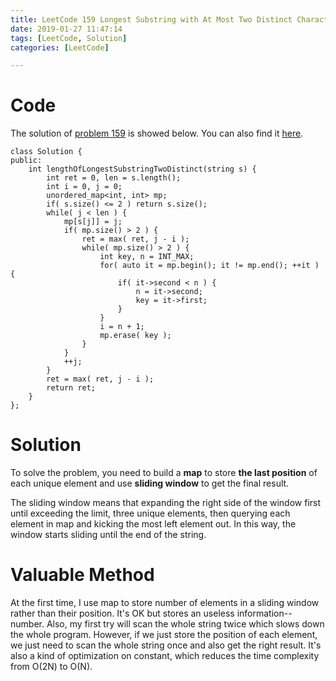 ```yaml
---
title: LeetCode 159 Longest Substring with At Most Two Distinct Characters
date: 2019-01-27 11:47:14
tags: [LeetCode, Solution]
categories: [LeetCode]

---
```


# Code

The solution of [problem 159](https://leetcode.com/problems/longest-substring-with-at-most-two-distinct-characters/) is showed below. You can also find it [here](https://github.com/lrscy/LeetCode/blob/master/Algorithm/159-Longest%20Substring%20with%20At%20Most%20Two%20Distinct%20Characters.cpp).

```
class Solution {
public:
    int lengthOfLongestSubstringTwoDistinct(string s) {
        int ret = 0, len = s.length();
        int i = 0, j = 0;
        unordered_map<int, int> mp;
        if( s.size() <= 2 ) return s.size();
        while( j < len ) {
            mp[s[j]] = j;
            if( mp.size() > 2 ) {
                ret = max( ret, j - i );
                while( mp.size() > 2 ) {
                    int key, n = INT_MAX;
                    for( auto it = mp.begin(); it != mp.end(); ++it ) {
                        if( it->second < n ) {
                            n = it->second;
                            key = it->first;
                        }
                    }
                    i = n + 1;
                    mp.erase( key );
                }
            }
            ++j;
        }
        ret = max( ret, j - i );
        return ret;
    }
};
```

# Solution

To solve the problem, you need to build a **map** to store **the last position** of each unique element and use **sliding window** to get the final result.

The sliding window means that expanding the right side of the window first until exceeding the limit, three unique elements, then querying each element in map and kicking the most left element out. In this way, the window starts sliding until the end of the string.

# Valuable Method

At the first time, I use map to store number of elements in a sliding window rather than their position. It's OK but stores an useless information--number. Also, my first try will scan the whole string twice which slows down the whole program. However, if we just store the position of each element, we just need to scan the whole string once and also get the right result. It's also a kind of optimization on constant, which reduces the time complexity from O(2N) to O(N).

